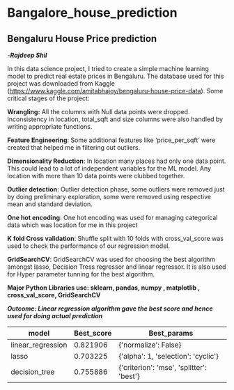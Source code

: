 # Bangalore_house_prediction
## Bengaluru House Price prediction
-***Rajdeep Shil***

In this data science project, I tried to create a simple machine learning model to predict real estate prices in Bengaluru. The database used for this project was downloaded from Kaggle (https://www.kaggle.com/amitabhajoy/bengaluru-house-price-data).
Some critical stages of the project:

**Wrangling:** All the columns with Null data points were dropped. Inconsistency in location, total_sqft and size columns were also handled by writing appropriate functions. 

**Feature Engineering**: Some additional features like ‘price_per_sqft’ were created that helped me in filtering out outliers.

**Dimensionality Reduction**: In location many places had only one data point. This could lead to a lot of independent variables for the ML model. Any location with more than 10 data points were clubbed together.

**Outlier detection**: Outlier detection phase, some outliers were removed just by doing preliminary exploration, some were removed using respective mean and standard deviation.

**One hot encoding**:  One hot encoding was used for managing categorical data which was location for me in this project

**K fold Cross validation**: Shuffle split with 10 folds with cross_val_score was used to check the performance of our regression model.

**GridSearchCV**: GridSearchCV was used for choosing the best algorithm amongst lasso, Decision Tress regressor and linear regressor. It is also used for Hyper parameter tunning for the best algorithm.


**Major Python Libraries use: sklearn, pandas, numpy , matplotlib , cross_val_score, GridSearchCV**

***Outcome:  Linear regression algorithm gave the best score and hence used for doing actual prediction***

| model |	Best_score|	Best_params|
| ---      | ---       | ----- |
linear_regression|	0.821906|	{'normalize': False}|
lasso|	0.703225|	{'alpha': 1, 'selection': 'cyclic'}|
decision_tree|	0.755886|	{'criterion': 'mse', 'splitter': 'best'}|

